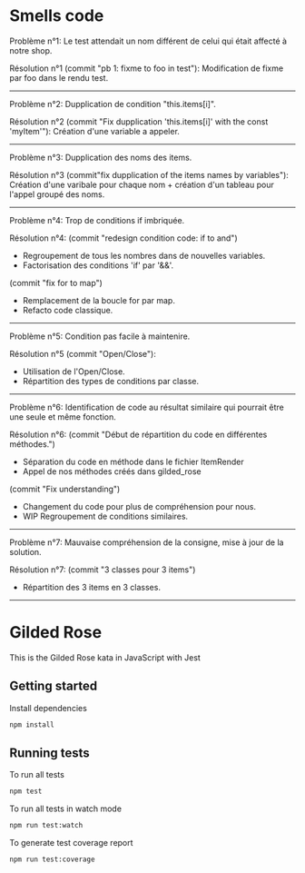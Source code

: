 # Smells code

Problème n°1:
Le test attendait un nom différent de celui qui était affecté à notre shop.

Résolution n°1 (commit "pb 1: fixme to foo in test"):
Modification de fixme par foo dans le rendu test.

---

Problème n°2:
Dupplication de condition "this.items[i]".

Résolution n°2 (commit "Fix dupplication 'this.items[i]' with the const 'myItem'"):
Création d'une variable a appeler.

---

Problème n°3:
Dupplication des noms des items.

Résolution n°3 (commit"fix dupplication of the items names by variables"):
Création d'une varibale pour chaque nom + création d'un tableau pour l'appel groupé des noms.

---

Problème n°4:
Trop de conditions if imbriquée.

Résolution n°4:
(commit "redesign condition code: if to and")

- Regroupement de tous les nombres dans de nouvelles variables.
- Factorisation des conditions 'if' par '&&'.

(commit "fix for to map")

- Remplacement de la boucle for par map.
- Refacto code classique.

---

Problème n°5:
Condition pas facile à maintenire.

Résolution n°5 (commit "Open/Close"):

- Utilisation de l'Open/Close.
- Répartition des types de conditions par classe.

---

Problème n°6:
Identification de code au résultat similaire qui pourrait être une seule et même fonction.

Résolution n°6:
(commit "Début de répartition du code en différentes méthodes.")

- Séparation du code en méthode dans le fichier ItemRender
- Appel de nos méthodes créés dans gilded_rose

(commit "Fix understanding")

- Changement du code pour plus de compréhension pour nous.
- WIP Regroupement de conditions similaires.

---

Problème n°7:
Mauvaise compréhension de la consigne, mise à jour de la solution.

Résolution n°7:
(commit "3 classes pour 3 items")

- Répartition des 3 items en 3 classes.

---

# Gilded Rose

This is the Gilded Rose kata in JavaScript with Jest

## Getting started

Install dependencies

```sh
npm install
```

## Running tests

To run all tests

```sh
npm test
```

To run all tests in watch mode

```sh
npm run test:watch
```

To generate test coverage report

```sh
npm run test:coverage
```
